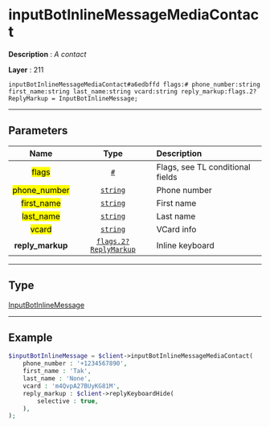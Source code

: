 # inputBotInlineMessageMediaContact

**Description** : *A contact*

**Layer** : 211

```tl
inputBotInlineMessageMediaContact#a6edbffd flags:# phone_number:string first_name:string last_name:string vcard:string reply_markup:flags.2?ReplyMarkup = InputBotInlineMessage;
```

---

## Parameters

| Name | Type | Description |
| :---: | :---: | :--- |
| <mark>flags</mark> | [`#`](type/#) | Flags, see TL conditional fields |
| <mark>phone_number</mark> | [`string`](type/string) | Phone number |
| <mark>first_name</mark> | [`string`](type/string) | First name |
| <mark>last_name</mark> | [`string`](type/string) | Last name |
| <mark>vcard</mark> | [`string`](type/string) | VCard info |
| **reply_markup** | [`flags.2?ReplyMarkup`](type/ReplyMarkup) | Inline keyboard |

---

## Type

[InputBotInlineMessage](type/InputBotInlineMessage)

---

## Example

```php
$inputBotInlineMessage = $client->inputBotInlineMessageMediaContact(
	phone_number : '+1234567890',
	first_name : 'Tak',
	last_name : 'None',
	vcard : 'm4QvpA27BUyKG81M',
	reply_markup : $client->replyKeyboardHide(
		selective : true,
	),
);
```